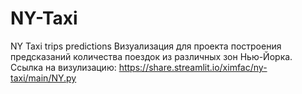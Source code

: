 # NY-Taxi
NY Taxi trips predictions
Визуализация для проекта построения предсказаний количества поездок из различных зон Нью-Йорка.
Ссылка на визулизацию: https://share.streamlit.io/ximfac/ny-taxi/main/NY.py
